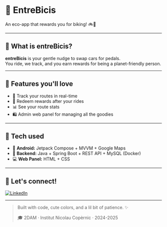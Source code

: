 # 🌸 EntreBicis

An eco-app that rewards you for biking! 🚲🎀

---

## 🦋 What is entreBicis?

**entreBicis** is your gentle nudge to swap cars for pedals.  
You ride, we track, and you earn rewards for being a planet-friendly person. 

---

## 💖 Features you'll love

- 📍 Track your routes in real-time
- 🎁 Redeem rewards after your rides
- 📊 See your route stats 
- 🛍️ Admin web panel for managing all the goodies

---

## 🌷 Tech used

- 📱 **Android:** Jetpack Compose + MVVM + Google Maps  
- 🧠 **Backend:** Java + Spring Boot + REST API + MySQL (Docker)  
- 💻 **Web Panel:** HTML + CSS

---

## 💌 Let's connect!

[![LinkedIn](https://img.shields.io/badge/-Let's%20be%20LinkedIn%20besties!-f3c6f6?style=flat&logo=linkedin&logoColor=white&color=f3c6f6)](https://www.linkedin.com/in/anna-serrano-747a22188/)

---

> Built with code, cute colors, and a lil bit of patience. ✨
> 
> 🎓 2DAM · Institut Nicolau Copèrnic · 2024-2025
